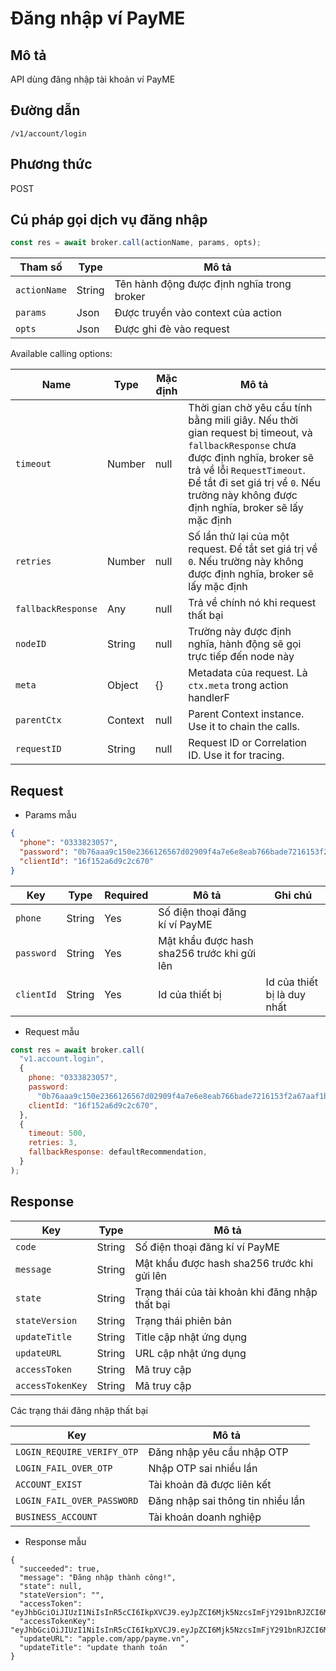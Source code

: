 # Đăng nhập ví PayME

## Mô tả

API dùng đăng nhập tài khoản ví PayME

## Đường dẫn

`/v1/account/login`

## Phương thức

POST

## Cú pháp gọi dịch vụ đăng nhập

```javascript
const res = await broker.call(actionName, params, opts);
```

| Tham số      | Type   | Mô tả                                      |
| ------------ | ------ | ------------------------------------------ |
| `actionName` | String | Tên hành động được định nghĩa trong broker |
| `params`     | Json   | Được truyền vào context của action         |
| `opts`       | Json   | Được ghi đè vào request                    |

Available calling options:

| Name               | Type    | Mặc định | Mô tả                                                                                                                                                                                                                                                      |
| ------------------ | ------- | -------- | ---------------------------------------------------------------------------------------------------------------------------------------------------------------------------------------------------------------------------------------------------------- |
| `timeout`          | Number  | null     | Thời gian chờ yêu cầu tính bằng mili giây. Nếu thời gian request bị timeout, và `fallbackResponse` chưa được định nghĩa, broker sẽ trả về lỗi `RequestTimeout`. Để tắt đi set giá trị về `0`. Nếu trường này không được định nghĩa, broker sẽ lấy mặc định |
| `retries`          | Number  | null     | Số lần thử lại của một request. Để tắt set giá trị về `0`. Nếu trường này không được định nghĩa, broker sẽ lấy mặc định                                                                                                                                    |
| `fallbackResponse` | Any     | null     | Trả về chính nó khi request thất bại                                                                                                                                                                                                                       |
| `nodeID`           | String  | null     | Trường này được định nghĩa, hành động sẽ gọi trực tiếp đến node này                                                                                                                                                                                        |
| `meta`             | Object  | {}       | Metadata của request. Là `ctx.meta` trong action handlerF                                                                                                                                                                                                  |
| `parentCtx`        | Context | null     | Parent Context instance. Use it to chain the calls.                                                                                                                                                                                                        |
| `requestID`        | String  | null     | Request ID or Correlation ID. Use it for tracing.                                                                                                                                                                                                          |

## Request

- Params mẫu

```json
{
  "phone": "0333823057",
  "password": "0b76aaa9c150e2366126567d02909f4a7e6e8eab766bade7216153f2a67aaf1b",
  "clientId": "16f152a6d9c2c670"
}
```

| Key        | Type   | Required | Mô tả                                       | Ghi chú                     |
| ---------- | ------ | -------- | ------------------------------------------- | --------------------------- |
| `phone`    | String | Yes      | Số điện thoại đăng kí ví PayME              |                             |
| `password` | String | Yes      | Mật khẩu được hash sha256 trước khi gửi lên |                             |
| `clientId` | String | Yes      | Id của thiết bị                             | Id của thiết bị là duy nhất |

- Request mẫu

```javascript
const res = await broker.call(
  "v1.account.login",
  {
    phone: "0333823057",
    password:
      "0b76aaa9c150e2366126567d02909f4a7e6e8eab766bade7216153f2a67aaf1b",
    clientId: "16f152a6d9c2c670",
  },
  {
    timeout: 500,
    retries: 3,
    fallbackResponse: defaultRecommendation,
  }
);
```

## Response

| Key              | Type   | Mô tả                                           |
| ---------------- | ------ | ----------------------------------------------- |
| `code`           | String | Số điện thoại đăng kí ví PayME                  |
| `message`        | String | Mật khẩu được hash sha256 trước khi gửi lên     |
| `state`          | String | Trạng thái của tài khoản khi đăng nhập thất bại |
| `stateVersion`   | String | Trạng thái phiên bản                            |
| `updateTitle`    | String | Title cập nhật ứng dụng                         |
| `updateURL`      | String | URL cập nhật ứng dụng                           |
| `accessToken`    | String | Mã truy cập                                     |
| `accessTokenKey` | String | Mã truy cập                                     |

Các trạng thái đăng nhập thất bại

| Key                        | Mô tả                             |
| -------------------------- | --------------------------------- |
| `LOGIN_REQUIRE_VERIFY_OTP` | Đăng nhập yêu cầu nhập OTP        |
| `LOGIN_FAIL_OVER_OTP`      | Nhập OTP sai nhiều lần            |
| `ACCOUNT_EXIST`            | Tài khoản đã được liên kết        |
| `LOGIN_FAIL_OVER_PASSWORD` | Đăng nhập sai thông tin nhiều lần |
| `BUSINESS_ACCOUNT`         | Tài khoản doanh nghiệp            |

- Response mẫu

```javscript
{
  "succeeded": true,
  "message": "Đăng nhập thành công!",
  "state": null,
  "stateVersion": "",
  "accessToken": "eyJhbGciOiJIUzI1NiIsInR5cCI6IkpXVCJ9.eyJpZCI6Mjk5NzcsImFjY291bnRJZCI6Mzk0ODYzNTQxLCJzY29wZSI6W10sImNsaWVudElkIjoiMTZmMTUyYTZkOWMyYzY3MCIsImFwcElkIjpudWxsLCJpYXQiOjE2MjE1MzMxNzN9.K7Kl3uqwcYS5TSMPA5CJVg2Axy7UkThlqM9Lpr3Asro",
  "accessTokenKey": "eyJhbGciOiJIUzI1NiIsInR5cCI6IkpXVCJ9.eyJpZCI6Mjk5NzcsImFjY291bnRJZCI6Mzk0ODYzNTQxLCJwaG9uZSI6Ijg0MzMzODIzMDU3IiwiYXBwSWQiOm51bGwsImlhdCI6MTYyMTUzMzE3M30.D7dwWLl_jY6KssIf3UDq5RytI8pA0DnunBexsAtOBfQ",
  "updateURL": "apple.com/app/payme.vn",
  "updateTitle": "update thanh toán   "
}
```
